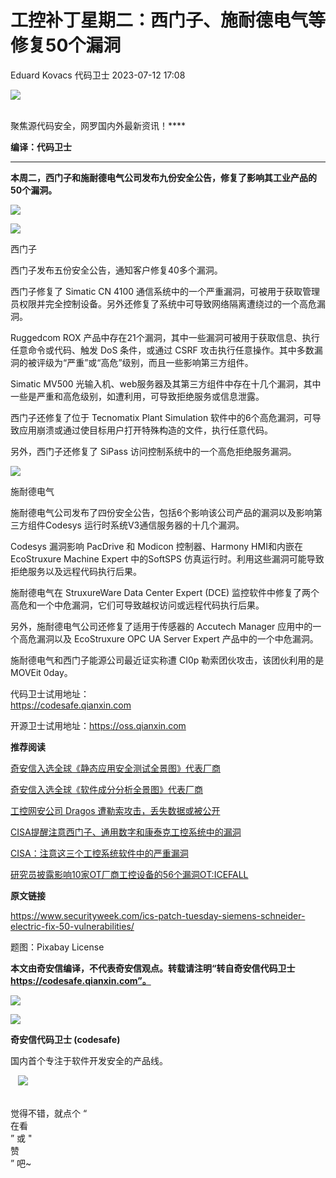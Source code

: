 #  工控补丁星期二：西门子、施耐德电气等修复50个漏洞   
Eduard Kovacs  代码卫士   2023-07-12 17:08  
  
![](https://mmbiz.qpic.cn/mmbiz_gif/Az5ZsrEic9ot90z9etZLlU7OTaPOdibteeibJMMmbwc29aJlDOmUicibIRoLdcuEQjtHQ2qjVtZBt0M5eVbYoQzlHiaw/640?wx_fmt=gif "")  
  
   
聚焦源代码安全，网罗国内外最新资讯！****  
  
**编译：代码卫士**  
  
****  
**本周二，西门子和施耐德电气公司发布九份安全公告，修复了影响其工业产品的50个漏洞。**  
  
![](https://mmbiz.qpic.cn/mmbiz_gif/oBANLWYScMTRlsVMkWV9uibTakdeYMM9q2ZoNia0bibtykVzK5nL6wFrkj447S6yXzichZIwXsWSFcF6PicxhvjdvLg/640?wx_fmt=gif "")  
  
  
  
![](https://mmbiz.qpic.cn/mmbiz_gif/oBANLWYScMTRlsVMkWV9uibTakdeYMM9qaDsyxxwDb21FuRKLH5m88ARiczdybTByLPez8KU0aBWr9sHcqNOgFeA/640?wx_fmt=gif "")  
  
西门子  
  
  
西门子发布五份安全公告，通知客户修复40多个漏洞。  
  
西门子修复了 Simatic CN 4100 通信系统中的一个严重漏洞，可被用于获取管理员权限并完全控制设备。另外还修复了系统中可导致网络隔离遭绕过的一个高危漏洞。  
  
Ruggedcom ROX 产品中存在21个漏洞，其中一些漏洞可被用于获取信息、执行任意命令或代码、触发 DoS 条件，或通过 CSRF 攻击执行任意操作。其中多数漏洞的被评级为“严重”或“高危”级别，而且一些影响第三方组件。  
  
Simatic MV500 光输入机、web服务器及其第三方组件中存在十几个漏洞，其中一些是严重和高危级别，如遭利用，可导致拒绝服务或信息泄露。  
  
西门子还修复了位于 Tecnomatix Plant Simulation 软件中的6个高危漏洞，可导致应用崩溃或通过使目标用户打开特殊构造的文件，执行任意代码。  
  
另外，西门子还修复了 SiPass 访问控制系统中的一个高危拒绝服务漏洞。  
  
  
![](https://mmbiz.qpic.cn/mmbiz_gif/oBANLWYScMTRlsVMkWV9uibTakdeYMM9qaDsyxxwDb21FuRKLH5m88ARiczdybTByLPez8KU0aBWr9sHcqNOgFeA/640?wx_fmt=gif "")  
  
施耐德电气  
  
  
施耐德电气公司发布了四份安全公告，包括6个影响该公司产品的漏洞以及影响第三方组件Codesys 运行时系统V3通信服务器的十几个漏洞。  
  
Codesys 漏洞影响 PacDrive 和 Modicon 控制器、Harmony HMI和内嵌在EcoStruxure Machine Expert 中的SoftSPS 仿真运行时。利用这些漏洞可能导致拒绝服务以及远程代码执行后果。  
  
施耐德电气在 StruxureWare Data Center Expert (DCE) 监控软件中修复了两个高危和一个中危漏洞，它们可导致越权访问或远程代码执行后果。  
  
另外，施耐德电气公司还修复了适用于传感器的 Accutech Manager 应用中的一个高危漏洞以及 EcoStruxure OPC UA Server Expert 产品中的一个中危漏洞。  
  
施耐德电气和西门子能源公司最近证实称遭 CI0p 勒索团伙攻击，该团伙利用的是 MOVEit 0day。  
  
  
  
代码卫士试用地址：  
https://codesafe.qianxin.com  
  
开源卫士试用地址：https://oss.qianxin.com  
  
  
  
  
  
  
  
  
  
  
  
  
**推荐阅读**  
  
[奇安信入选全球《静态应用安全测试全景图》代表厂商](http://mp.weixin.qq.com/s?__biz=MzI2NTg4OTc5Nw==&mid=2247516678&idx=1&sn=5b9e480c386161b1e105f9818b2a5a3d&chksm=ea94b36cdde33a7a05cafa9918733669252a02611c222b02bc6e66cbb508ee3fbf748453ee7a&scene=21#wechat_redirect)  
  
  
[奇安信入选全球《软件成分分析全景图》代表厂商](http://mp.weixin.qq.com/s?__biz=MzI2NTg4OTc5Nw==&mid=2247515374&idx=1&sn=8b491039bc40f1e5d4e1b29d8c95f9e7&chksm=ea948d84dde30492f8a6c9953f69dbed1f483b6bc9b4480cab641fbc69459d46bab41cdc4859&scene=21#wechat_redirect)  
  
  
[工控网安公司 Dragos 遭勒索攻击，丢失数据或被公开](http://mp.weixin.qq.com/s?__biz=MzI2NTg4OTc5Nw==&mid=2247516461&idx=1&sn=2cfb85af74128e1de31c1193661757db&chksm=ea94b047dde33951c48be42590de1e882c33e40603563eadde9d9bfcd5e109c4a4fe192c0116&scene=21#wechat_redirect)  
  
  
[CISA提醒注意西门子、通用数字和康泰克工控系统中的漏洞](http://mp.weixin.qq.com/s?__biz=MzI2NTg4OTc5Nw==&mid=2247515346&idx=2&sn=9c64d78059c7b3ee275ab9039c5b3544&chksm=ea948db8dde304aeca214fe6e90ce53733d06ee853e596d44400020349aeb9c8fd6ab433bba3&scene=21#wechat_redirect)  
  
  
[CISA：注意这三个工控系统软件中的严重漏洞](http://mp.weixin.qq.com/s?__biz=MzI2NTg4OTc5Nw==&mid=2247514414&idx=3&sn=dd3d82b3a03b5b06090e5bc38014da44&chksm=ea948844dde301521b0cb907cb7dc3aadabd0e9a46e67d5b3855a850f580c0124798fa2504ec&scene=21#wechat_redirect)  
  
  
[研究员披露影响10家OT厂商工控设备的56个漏洞OT:ICEFALL](http://mp.weixin.qq.com/s?__biz=MzI2NTg4OTc5Nw==&mid=2247512470&idx=1&sn=9ff886e36269deab3af95b513c60754e&chksm=ea9480fcdde309ea294148ae92264463a822f5a65d3243f576e255cf7f0be60c1126a2ae9b95&scene=21#wechat_redirect)  
  
  
  
  
**原文链接**  
  
https://www.securityweek.com/ics-patch-tuesday-siemens-schneider-electric-fix-50-vulnerabilities/  
  
  
题图：Pixabay License  
  
  
**本文由奇安信编译，不代表奇安信观点。转载请注明“转自奇安信代码卫士 https://codesafe.qianxin.com”。**  
  
  
  
  
![](https://mmbiz.qpic.cn/mmbiz_jpg/oBANLWYScMSf7nNLWrJL6dkJp7RB8Kl4zxU9ibnQjuvo4VoZ5ic9Q91K3WshWzqEybcroVEOQpgYfx1uYgwJhlFQ/640?wx_fmt=jpeg "")  
  
![](https://mmbiz.qpic.cn/mmbiz_jpg/oBANLWYScMSN5sfviaCuvYQccJZlrr64sRlvcbdWjDic9mPQ8mBBFDCKP6VibiaNE1kDVuoIOiaIVRoTjSsSftGC8gw/640?wx_fmt=jpeg "")  
  
**奇安信代码卫士 (codesafe)**  
  
国内首个专注于软件开发安全的产品线。  
  
   ![](https://mmbiz.qpic.cn/mmbiz_gif/oBANLWYScMQ5iciaeKS21icDIWSVd0M9zEhicFK0rbCJOrgpc09iaH6nvqvsIdckDfxH2K4tu9CvPJgSf7XhGHJwVyQ/640?wx_fmt=gif "")  
  
   
觉得不错，就点个 “  
在看  
” 或 "  
赞  
” 吧~  
  
